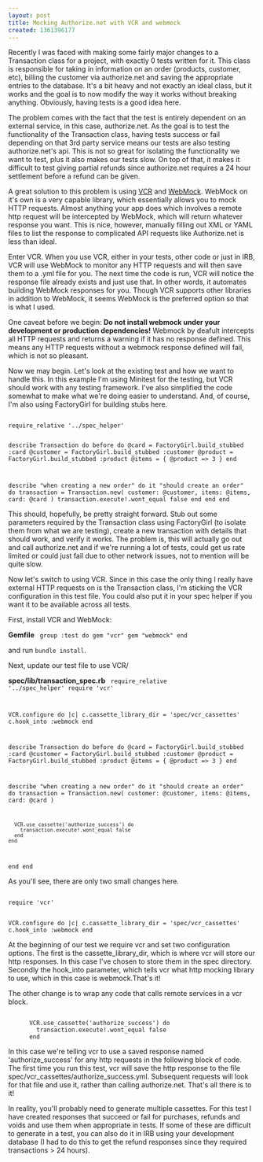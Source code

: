 ```yaml
---
layout: post
title: Mocking Authorize.net with VCR and webmock
created: 1361396177
---
```

Recently I was faced with making some fairly major changes to a Transaction class for a project, with exactly 0 tests written for it. This class is responsible for taking in information on an order (products, customer, etc), billing the customer via authorize.net and saving the appropriate entries to the database. It's a bit heavy and not exactly an ideal class, but it works and the goal is to now modify the way it works without breaking anything. Obviously, having tests is a good idea here.

The problem comes with the fact that the test is entirely dependent on an external service, in this case, authorize.net. As the goal is to test the functionality of the Transaction class, having tests success or fail depending on that 3rd party service means our tests are also testing authorize.net's api. This is not so great for isolating the functionality we want to test, plus it also makes our tests slow. On top of that, it makes it difficult to test giving partial refunds since authorize.net requires a 24 hour settlement before a refund can be given.

A great solution to this problem is using <a href="https://github.com/vcr/vcr">VCR</a> and <a href="https://github.com/bblimke/webmock">WebMock</a>. WebMock on it's own is a very capable library, which essentially allows you to mock HTTP requests. Almost anything your app does which involves a remote http request will be intercepted by WebMock, which will return whatever response you want. This is nice, however, manually filling out XML or YAML files to list the response to complicated API requests like Authorize.net is less than ideal.

Enter VCR. When you use VCR, either in your tests, other code or just in IRB, VCR will use WebMock to monitor any HTTP requests and will then save them to a .yml file for you. The next time the code is run, VCR will notice the response file already exists and just use that. In other words, it automates building WebMock responses for you. Though VCR supports other libraries in addition to WebMock, it seems WebMock is the preferred option so that is what I used.

One caveat before we begin: <b>Do not install webmock under your development or production dependencies!</b> Webmock by deafult intercepts all HTTP requests and returns a warning if it has no response defined. This means any HTTP requests without a webmock response defined will fail, which is not so pleasant.

Now we may begin. Let's look at the existing test and how we want to handle this. In this example I'm using Minitest for the testing, but VCR should work with any testing framework. I've also simplified the code somewhat to make what we're doing easier to understand. And, of course, I'm also using FactoryGirl for building stubs here.

<code>
require_relative '../spec_helper'

describe Transaction do
  before do
    @card = FactoryGirl.build_stubbed :card
    @customer = FactoryGirl.build_stubbed :customer
    @product = FactoryGirl.build_stubbed :product
    @items = { @product => 3 }
  end

  describe "when creating a new order" do
    it "should create an order" do
      transaction = Transaction.new(
        customer: @customer,
        items: @items,
        card: @card
      )
      transaction.execute!.wont_equal false
    end
  end
end
</code>

This should, hopefully, be pretty straight forward. Stub out some parameters required by the Transaction class using FactoryGirl (to isolate them from what we are testing), create a new transaction with details that should work, and verify it works. The problem is, this will actually go out and call authorize.net and if we're running a lot of tests, could get us rate limited or could just fail due to other network issues, not to mention will be quite slow.

Now let's switch to using VCR. Since in this case the only thing I really have external HTTP requests on is the Transaction class, I'm sticking the VCR configuration in this test file. You could also put it in your spec helper if you want it to be available across all tests.

First, install VCR and WebMock:

<b>Gemfile</b>
<code>
group :test do
  gem "vcr"
  gem "webmock"
end
</code>

and run <code>bundle install</code>.

Next, update our test file to use VCR/

<b>spec/lib/transaction_spec.rb</b>
<code>
require_relative '../spec_helper'
require 'vcr'

VCR.configure do |c|
  c.cassette_library_dir = 'spec/vcr_cassettes'
  c.hook_into :webmock
end

describe Transaction do
  before do
    @card = FactoryGirl.build_stubbed :card
    @customer = FactoryGirl.build_stubbed :customer
    @product = FactoryGirl.build_stubbed :product
    @items = { @product => 3 }
  end

  describe "when creating a new order" do
    it "should create an order" do
      transaction = Transaction.new(
        customer: @customer,
        items: @items,
        card: @card
      )

      VCR.use_cassette('authorize_success') do
        transaction.execute!.wont_equal false
      end
    end
  end
end
</code>

As you'll see, there are only two small changes here.

<code>
require 'vcr'

VCR.configure do |c|
  c.cassette_library_dir = 'spec/vcr_cassettes'
  c.hook_into :webmock
end
</code>

At the beginning of our test we require vcr and set two configuration options. The first is the cassette_library_dir, which is where vcr will store our http responses. In this case I've chosen to store them in the spec directory. Secondly the hook_into parameter, which tells vcr what http mocking library to use, which in this case is webmock.That's it!

The other change is to wrap any code that calls remote services in a vcr block.

<code>
      VCR.use_cassette('authorize_success') do
        transaction.execute!.wont_equal false
      end
</code>

In this case we're telling vcr to use a saved response named 'authorize_success' for any http requests in the following block of code. The first time you run this test, vcr will save the http response to the file spec/vcr_cassettes/authorize_success.yml. Subsequent requests will look for that file and use it, rather than calling authorize.net. That's all there is to it!

In reality, you'll probably need to generate multiple cassettes. For this test I have created responses that succeed or fail for purchases, refunds and voids and use them when appropriate in tests. If some of these are difficult to generate in a test, you can also do it in IRB using your development database (I had to do this to get the refund responses since they required transactions > 24 hours). 

